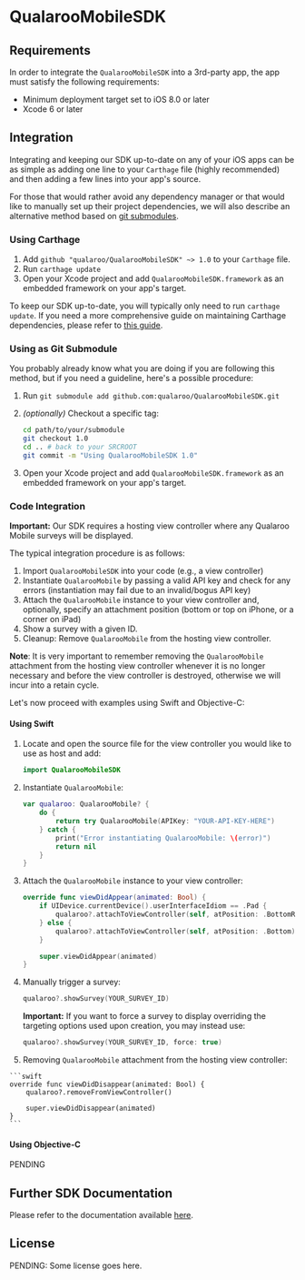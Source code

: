 # QualarooMobileSDK

## Requirements

In order to integrate the `QualarooMobileSDK` into a 3rd-party app, the app must satisfy the following requirements:

- Minimum deployment target set to iOS 8.0 or later
- Xcode 6 or later

## Integration

Integrating and keeping our SDK up-to-date on any of your iOS apps can be as simple as adding one line to your `Carthage` file (highly recommended) and then adding a few lines into your app's source.

For those that would rather avoid any dependency manager or that would like to manually set up their project dependencies, we will also describe an alternative method based on [git submodules](https://git-scm.com/docs/git-submodule).

### Using Carthage

1. Add `github "qualaroo/QualarooMobileSDK" ~> 1.0` to your `Carthage` file.
2. Run `carthage update`
3. Open your Xcode project and add `QualarooMobileSDK.framework` as an embedded framework on your app's target.

To keep our SDK up-to-date, you will typically only need to run `carthage update`. If you need a more comprehensive guide on maintaining Carthage dependencies, please refer to [this guide](https://github.com/Carthage/Carthage/blob/master/Documentation/Artifacts.md#cartfile).


### Using as Git Submodule

You probably already know what you are doing if you are following this method, but if you need a guideline, here's a possible procedure:

1. Run `git submodule add github.com:qualaroo/QualarooMobileSDK.git`
2. *(optionally)* Checkout a specific tag:

    ```bash
    cd path/to/your/submodule
    git checkout 1.0
    cd .. # back to your SRCROOT
    git commit -m "Using QualarooMobileSDK 1.0"
    ```

3. Open your Xcode project and add `QualarooMobileSDK.framework` as an embedded framework on your app's target.

### Code Integration

**Important:** Our SDK requires a hosting view controller where any Qualaroo Mobile surveys will be displayed.

The typical integration procedure is as follows:

1. Import `QualarooMobileSDK` into your code (e.g., a view controller)
2. Instantiate `QualarooMobile` by passing a valid API key and check for any errors (instantiation may fail due to an invalid/bogus API key)
3. Attach the `QualarooMobile` instance to your view controller and, optionally, specify an attachment position (bottom or top on iPhone, or a corner on iPad)
4. Show a survey with a given ID.
5. Cleanup: Remove `QualarooMobile` from the hosting view controller.

**Note**: It is very important to remember removing the `QualarooMobile` attachment from the hosting view controller whenever it is no longer necessary and before the view controller is destroyed, otherwise we will incur into a retain cycle.

Let's now proceed with examples using Swift and Objective-C:

#### Using Swift

1. Locate and open the source file for the view controller you would like to use as host and add:

    ```swift
    import QualarooMobileSDK
    ```
2. Instantiate `QualarooMobile`:

    ```swift
    var qualaroo: QualarooMobile? {
        do {
            return try QualarooMobile(APIKey: "YOUR-API-KEY-HERE")
        } catch {
            print("Error instantiating QualarooMobile: \(error)")
            return nil
        }
    }
    ```

3. Attach the `QualarooMobile` instance to your view controller:

    ```swift
    override func viewDidAppear(animated: Bool) {
        if UIDevice.currentDevice().userInterfaceIdiom == .Pad {
            qualaroo?.attachToViewController(self, atPosition: .BottomRight)
        } else {
            qualaroo?.attachToViewController(self, atPosition: .Bottom)
        }

        super.viewDidAppear(animated)
    }
    ```

 4. Manually trigger a survey:

    ```swift
    qualaroo?.showSurvey(YOUR_SURVEY_ID)
    ```

     **Important:** If you want to force a survey to display overriding the targeting options used upon creation, you may instead use:

    ```swift
    qualaroo?.showSurvey(YOUR_SURVEY_ID, force: true)
    ```

  5. Removing `QualarooMobile` attachment from the hosting view controller:

    ```swift
    override func viewDidDisappear(animated: Bool) {
        qualaroo?.removeFromViewController()

        super.viewDidDisappear(animated)
    }
    ```

#### Using Objective-C

PENDING

## Further SDK Documentation

Please refer to the documentation available [here](http://qualaroo.github.io/iOSMobileSDK/).

## License

PENDING: Some license goes here.
